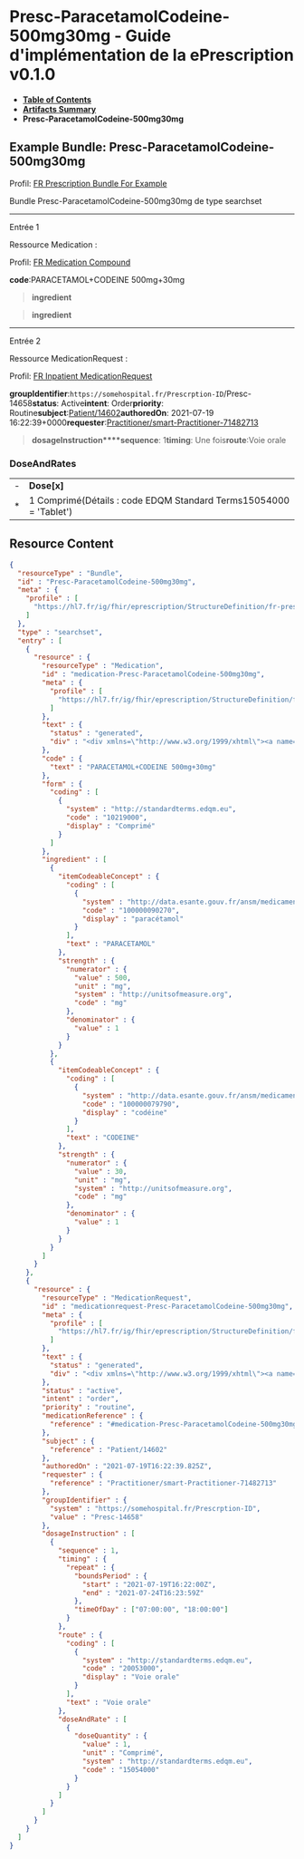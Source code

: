 # Presc-ParacetamolCodeine-500mg30mg - Guide d'implémentation de la ePrescription v0.1.0

* [**Table of Contents**](toc.md)
* [**Artifacts Summary**](artifacts.md)
* **Presc-ParacetamolCodeine-500mg30mg**

## Example Bundle: Presc-ParacetamolCodeine-500mg30mg

Profil: [FR Prescription Bundle For Example](StructureDefinition-fr-prescription-bundle-for-example.md)

Bundle Presc-ParacetamolCodeine-500mg30mg de type searchset

-------

Entrée 1

Ressource Medication :

> 

Profil: [FR Medication Compound](StructureDefinition-fr-medication-compound.md)

**code**:PARACETAMOL+CODEINE 500mg+30mg
> **ingredient**

> **ingredient**

-------

Entrée 2

Ressource MedicationRequest :

> 

Profil: [FR Inpatient MedicationRequest](StructureDefinition-fr-inpatient-medicationrequest.md)

**groupIdentifier**:`https://somehospital.fr/Prescrption-ID`/Presc-14658**status**: Active**intent**: Order**priority**: Routine**subject**:[Patient/14602](Patient/14602)**authoredOn**: 2021-07-19 16:22:39+0000**requester**:[Practitioner/smart-Practitioner-71482713](Practitioner/smart-Practitioner-71482713)
> **dosageInstruction****sequence**: 1**timing**: Une fois**route**:Voie orale

### DoseAndRates

| | |
| :--- | :--- |
| - | **Dose[x]** |
| * | 1 Comprimé(Détails : code EDQM Standard Terms15054000 = 'Tablet') |





## Resource Content

```json
{
  "resourceType" : "Bundle",
  "id" : "Presc-ParacetamolCodeine-500mg30mg",
  "meta" : {
    "profile" : [
      "https://hl7.fr/ig/fhir/eprescription/StructureDefinition/fr-prescription-bundle-for-example"
    ]
  },
  "type" : "searchset",
  "entry" : [
    {
      "resource" : {
        "resourceType" : "Medication",
        "id" : "medication-Presc-ParacetamolCodeine-500mg30mg",
        "meta" : {
          "profile" : [
            "https://hl7.fr/ig/fhir/eprescription/StructureDefinition/fr-medication-compound"
          ]
        },
        "text" : {
          "status" : "generated",
          "div" : "<div xmlns=\"http://www.w3.org/1999/xhtml\"><a name=\"Medication_medication-Presc-ParacetamolCodeine-500mg30mg\"> </a><p class=\"res-header-id\"><b>Narratif généré : Médication medication-Presc-ParacetamolCodeine-500mg30mg</b></p><a name=\"medication-Presc-ParacetamolCodeine-500mg30mg\"> </a><a name=\"hcmedication-Presc-ParacetamolCodeine-500mg30mg\"> </a><div style=\"display: inline-block; background-color: #d9e0e7; padding: 6px; margin: 4px; border: 1px solid #8da1b4; border-radius: 5px; line-height: 60%\"><p style=\"margin-bottom: 0px\"/><p style=\"margin-bottom: 0px\">Profil: <a href=\"StructureDefinition-fr-medication-compound.html\">FR Medication Compound</a></p></div><p><b>code</b>: <span title=\"Codes :\">PARACETAMOL+CODEINE 500mg+30mg</span></p><p><b>form</b>: <span title=\"Codes :{http://standardterms.edqm.eu 10219000}\">Comprimé</span></p><blockquote><p><b>ingredient</b></p><p><b>item</b>: <span title=\"Codes :{http://data.esante.gouv.fr/ansm/medicament/codeSMS 100000090270}\">PARACETAMOL</span></p><p><b>strength</b>: 500 mg<span style=\"background: LightGoldenRodYellow\"> (Détails : code UCUMmg = 'mg')</span>/1</p></blockquote><blockquote><p><b>ingredient</b></p><p><b>item</b>: <span title=\"Codes :{http://data.esante.gouv.fr/ansm/medicament/codeSMS 100000079790}\">CODEINE</span></p><p><b>strength</b>: 30 mg<span style=\"background: LightGoldenRodYellow\"> (Détails : code UCUMmg = 'mg')</span>/1</p></blockquote></div>"
        },
        "code" : {
          "text" : "PARACETAMOL+CODEINE 500mg+30mg"
        },
        "form" : {
          "coding" : [
            {
              "system" : "http://standardterms.edqm.eu",
              "code" : "10219000",
              "display" : "Comprimé"
            }
          ]
        },
        "ingredient" : [
          {
            "itemCodeableConcept" : {
              "coding" : [
                {
                  "system" : "http://data.esante.gouv.fr/ansm/medicament/codeSMS",
                  "code" : "100000090270",
                  "display" : "paracétamol"
                }
              ],
              "text" : "PARACETAMOL"
            },
            "strength" : {
              "numerator" : {
                "value" : 500,
                "unit" : "mg",
                "system" : "http://unitsofmeasure.org",
                "code" : "mg"
              },
              "denominator" : {
                "value" : 1
              }
            }
          },
          {
            "itemCodeableConcept" : {
              "coding" : [
                {
                  "system" : "http://data.esante.gouv.fr/ansm/medicament/codeSMS",
                  "code" : "100000079790",
                  "display" : "codéine"
                }
              ],
              "text" : "CODEINE"
            },
            "strength" : {
              "numerator" : {
                "value" : 30,
                "unit" : "mg",
                "system" : "http://unitsofmeasure.org",
                "code" : "mg"
              },
              "denominator" : {
                "value" : 1
              }
            }
          }
        ]
      }
    },
    {
      "resource" : {
        "resourceType" : "MedicationRequest",
        "id" : "medicationrequest-Presc-ParacetamolCodeine-500mg30mg",
        "meta" : {
          "profile" : [
            "https://hl7.fr/ig/fhir/eprescription/StructureDefinition/fr-inpatient-medicationrequest"
          ]
        },
        "text" : {
          "status" : "generated",
          "div" : "<div xmlns=\"http://www.w3.org/1999/xhtml\"><a name=\"MedicationRequest_medicationrequest-Presc-ParacetamolCodeine-500mg30mg\"> </a><p class=\"res-header-id\"><b>Narratif généré : PrescriptionMédicamenteuseTODO medicationrequest-Presc-ParacetamolCodeine-500mg30mg</b></p><a name=\"medicationrequest-Presc-ParacetamolCodeine-500mg30mg\"> </a><a name=\"hcmedicationrequest-Presc-ParacetamolCodeine-500mg30mg\"> </a><div style=\"display: inline-block; background-color: #d9e0e7; padding: 6px; margin: 4px; border: 1px solid #8da1b4; border-radius: 5px; line-height: 60%\"><p style=\"margin-bottom: 0px\"/><p style=\"margin-bottom: 0px\">Profil: <a href=\"StructureDefinition-fr-inpatient-medicationrequest.html\">FR Inpatient MedicationRequest</a></p></div><p><b>status</b>: Active</p><p><b>intent</b>: Order</p><p><b>priority</b>: Routine</p><p><b>medication</b>: <code>#medication-Presc-ParacetamolCodeine-500mg30mg</code></p><p><b>subject</b>: <a href=\"Patient/14602\">Patient/14602</a></p><p><b>authoredOn</b>: 2021-07-19 16:22:39+0000</p><p><b>requester</b>: <a href=\"Practitioner/smart-Practitioner-71482713\">Practitioner/smart-Practitioner-71482713</a></p><p><b>groupIdentifier</b>: <code>https://somehospital.fr/Prescrption-ID</code>/Presc-14658</p><blockquote><p><b>dosageInstruction</b></p><p><b>sequence</b>: 1</p><p><b>timing</b>: Une fois</p><p><b>route</b>: <span title=\"Codes :{http://standardterms.edqm.eu 20053000}\">Voie orale</span></p><h3>DoseAndRates</h3><table class=\"grid\"><tr><td style=\"display: none\">-</td><td><b>Dose[x]</b></td></tr><tr><td style=\"display: none\">*</td><td>1 Comprimé<span style=\"background: LightGoldenRodYellow\"> (Détails : code EDQM Standard Terms15054000 = 'Tablet')</span></td></tr></table></blockquote></div>"
        },
        "status" : "active",
        "intent" : "order",
        "priority" : "routine",
        "medicationReference" : {
          "reference" : "#medication-Presc-ParacetamolCodeine-500mg30mg"
        },
        "subject" : {
          "reference" : "Patient/14602"
        },
        "authoredOn" : "2021-07-19T16:22:39.825Z",
        "requester" : {
          "reference" : "Practitioner/smart-Practitioner-71482713"
        },
        "groupIdentifier" : {
          "system" : "https://somehospital.fr/Prescrption-ID",
          "value" : "Presc-14658"
        },
        "dosageInstruction" : [
          {
            "sequence" : 1,
            "timing" : {
              "repeat" : {
                "boundsPeriod" : {
                  "start" : "2021-07-19T16:22:00Z",
                  "end" : "2021-07-24T16:23:59Z"
                },
                "timeOfDay" : ["07:00:00", "18:00:00"]
              }
            },
            "route" : {
              "coding" : [
                {
                  "system" : "http://standardterms.edqm.eu",
                  "code" : "20053000",
                  "display" : "Voie orale"
                }
              ],
              "text" : "Voie orale"
            },
            "doseAndRate" : [
              {
                "doseQuantity" : {
                  "value" : 1,
                  "unit" : "Comprimé",
                  "system" : "http://standardterms.edqm.eu",
                  "code" : "15054000"
                }
              }
            ]
          }
        ]
      }
    }
  ]
}

```
